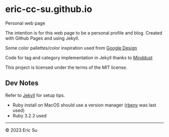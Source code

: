 # eric-cc-su.github.io
Personal web page

The intention is for this web page to be a personal profile and blog. Created with Github Pages and using Jekyll.

Some color pallettes/color inspiration used from [Google Design](https://www.google.com/design/spec/style/color.html#color-color-palette)

Code for tag and category implementation in Jekyll thanks to 
[Minddust](http://www.minddust.com/post/tags-and-categories-on-github-pages/)

This project is licensed under the terms of the MIT license. 

## Dev Notes

Refer to [Jekyll](https://jekyllrb.com/docs/step-by-step/01-setup/) for setup tips.
- Ruby install on MacOS should use a version manager ([rbenv](https://github.com/rbenv/rbenv) was last used)
- Ruby 3.2.2 used

---
&copy; 2023 Eric Su